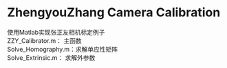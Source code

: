 # ZhengyouZhang Camera Calibration
使用Matlab实现张正友相机标定例子  
ZZY_Calibrator.m：  主函数  
Solve_Homography.m：求解单应性矩阵  
Solve_Extrinsic.m： 求解外参数  